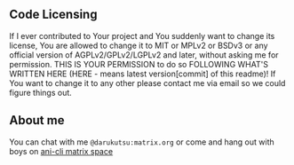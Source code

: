 ## Code Licensing
If I ever contributed to Your project and You suddenly want to change its license, You are allowed to change it to MIT or MPLv2 or BSDv3 or any official version of AGPLv2/GPLv2/LGPLv2 and later, without asking me for permission. THIS IS YOUR PERMISSION to do so FOLLOWING WHAT'S WRITTEN HERE (HERE - means latest version[commit] of this readme)! If You want to change it to any other please contact me via email so we could figure things out.

## About me
You can chat with me `@darukutsu:matrix.org` or come and hang out with boys on [ani-cli matrix space](https://github.com/pystardust/ani-cli/blob/master/matrix.md)
